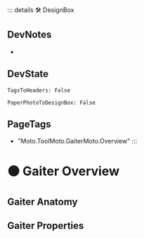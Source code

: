 ::: details 🛠 <dev>DesignBox</dev> 

## DevNotes
- 

## DevState

`TagsToHeaders: False`

`PaperPhotoToDesignBox: False`


<h2>PageTags</h2>

- "Moto.ToolMoto.GaiterMoto.Overview"
:::

# 🟠 <moto>Gaiter Overview</moto>

## Gaiter Anatomy

## Gaiter Properties
